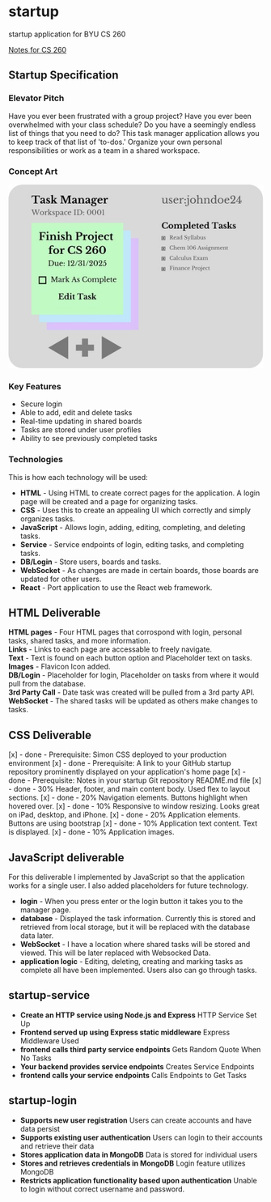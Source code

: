 # startup
startup application for BYU CS 260

[Notes for CS 260](notes.md)


## Startup Specification

### Elevator Pitch

Have you ever been frustrated with a group project? Have you ever been overwhelmed with your class schedule? Do you have a seemingly endless list of things that you need to do? This task manager application allows you to keep track of that list of 'to-dos.' Organize your own personal responsibilities or work as a team in a shared workspace.

### Concept Art

![Sample UI](TaskManagerSampleUI.jpg)

### Key Features

- Secure login
- Able to add, edit and delete tasks
- Real-time updating in shared boards
- Tasks are stored under user profiles
- Ability to see previously completed tasks

### Technologies

This is how each technology will be used: 

- **HTML** - Using HTML to create correct pages for the application. A login page will be created and a page for organizing tasks.
- **CSS** - Uses this to create an appealing UI which correctly and simply organizes tasks.
- **JavaScript** - Allows login, adding, editing, completing, and deleting tasks. 
- **Service**  - Service endpoints of login, editing tasks, and completing tasks.
- **DB/Login** - Store users, boards and tasks. 
- **WebSocket** - As changes are made in certain boards, those boards are updated for other users.
- **React** - Port application to use the React web framework.


## HTML Deliverable

**HTML pages** - Four HTML pages that corrospond with login, personal tasks, shared tasks, and more information.  
**Links** - Links to each page are accessable to freely navigate.  
**Text** - Text is found on each button option and Placeholder text on tasks.  
**Images** - Flavicon Icon added.  
**DB/Login** - Placeholder for login, Placeholder on tasks from where it would pull from the database.  
**3rd Party Call** - Date task was created will be pulled from a 3rd party API.  
**WebSocket** - The shared tasks will be updated as others make changes to tasks.  

## CSS Deliverable

[x] - done - Prerequisite: Simon CSS deployed to your production environment
[x] - done - Prerequisite: A link to your GitHub startup repository prominently displayed on your application's home page
[x] - done - Prerequisite: Notes in your startup Git repository README.md file
[x] - done - 30% Header, footer, and main content body. Used flex to layout sections.
[x] - done - 20% Navigation elements. Buttons highlight when hovered over.
[x] - done - 10% Responsive to window resizing. Looks great on iPad, desktop, and iPhone.
[x] - done - 20% Application elements. Buttons are using bootstrap
[x] - done - 10% Application text content. Text is displayed.
[x] - done - 10% Application images.


## JavaScript deliverable

For this deliverable I implemented by JavaScript so that the application works for a single user. I also added placeholders for future technology.

- **login** - When you press enter or the login button it takes you to the manager page.
- **database** - Displayed the task information. Currently this is stored and retrieved from local storage, but it will be replaced with the database data later.
- **WebSocket** - I have a location where shared tasks will be stored and viewed. This will be later replaced with Websocked Data.
- **application logic** - Editing, deleting, creating and marking tasks as complete all have been implemented. Users also can go through tasks.


## startup-service
- **Create an HTTP service using Node.js and Express** HTTP Service Set Up
- **Frontend served up using Express static middleware** Express Middleware Used
- **frontend calls third party service endpoints** Gets Random Quote When No Tasks
- **Your backend provides service endpoints** Creates Service Endpoints
- **frontend calls your service endpoints** Calls Endpoints to Get Tasks


## startup-login
- **Supports new user registration** Users can create accounts and have data persist
- **Supports existing user authentication** Users can login to their accounts and retrieve their data
- **Stores application data in MongoDB** Data is stored for individual users
- **Stores and retrieves credentials in MongoDB** Login feature utilizes MongoDB
- **Restricts application functionality based upon authentication** Unable to login without correct username and password.